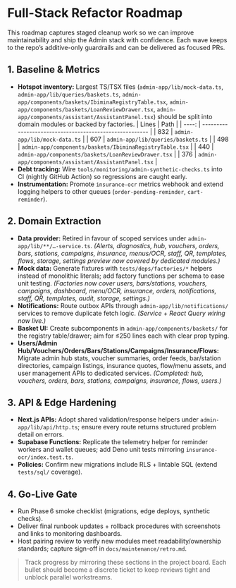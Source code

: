 # Full-Stack Refactor Roadmap

This roadmap captures staged cleanup work so we can improve maintainability and
ship the Admin stack with confidence. Each wave keeps to the repo’s
additive-only guardrails and can be delivered as focused PRs.

## 1. Baseline & Metrics

- **Hotspot inventory:** Largest TS/TSX files (`admin-app/lib/mock-data.ts`,
  `admin-app/lib/queries/baskets.ts`,
  `admin-app/components/baskets/IbiminaRegistryTable.tsx`,
  `admin-app/components/baskets/LoanReviewDrawer.tsx`,
  `admin-app/components/assistant/AssistantPanel.tsx`) should be split into
  domain modules or backed by factories.
  | Lines | Path                                                    |
  | ----: | ------------------------------------------------------- |
  |   832 | `admin-app/lib/mock-data.ts`                            |
  |   607 | `admin-app/lib/queries/baskets.ts`                      |
  |   498 | `admin-app/components/baskets/IbiminaRegistryTable.tsx` |
  |   440 | `admin-app/components/baskets/LoanReviewDrawer.tsx`     |
  |   376 | `admin-app/components/assistant/AssistantPanel.tsx`     |
- **Debt tracking:** Wire `tools/monitoring/admin-synthetic-checks.ts` into CI
  (nightly GitHub Action) so regressions are caught early.
- **Instrumentation:** Promote `insurance-ocr` metrics webhook and extend
  logging helpers to other queues (`order-pending-reminder`, `cart-reminder`).

## 2. Domain Extraction

- **Data provider:** Retired in favour of scoped services under
  `admin-app/lib/**/…-service.ts`. _(Alerts, diagnostics, hub, vouchers, orders,
  bars, stations, campaigns, insurance, menus/OCR, staff, QR, templates, flows,
  storage, settings preview now covered by dedicated modules.)_
- **Mock data:** Generate fixtures with `tests/deps/factories/*` helpers instead
  of monolithic literals; add factory functions per schema to ease unit testing.
  _(Factories now cover users, bars/stations, vouchers, campaigns, dashboard,
  menu/OCR, insurance, orders, notifications, staff, QR, templates, audit,
  storage, settings.)_
- **Notifications:** Route outbox APIs through `admin-app/lib/notifications/`
  services to remove duplicate fetch logic. _(Service + React Query wiring now
  live.)_
- **Basket UI:** Create subcomponents in `admin-app/components/baskets/` for the
  registry table/drawer; aim for ≤250 lines each with clear prop typing.
- **Users/Admin Hub/Vouchers/Orders/Bars/Stations/Campaigns/Insurance/Flows:**
  Migrate admin hub stats, voucher summaries, order feeds, bar/station
  directories, campaign listings, insurance quotes, flow/menu assets, and user
  management APIs to dedicated services. _(Completed: hub, vouchers, orders,
  bars, stations, campaigns, insurance, flows, users.)_

## 3. API & Edge Hardening

- **Next.js APIs:** Adopt shared validation/response helpers under
  `admin-app/lib/api/http.ts`; ensure every route returns structured problem
  detail on errors.
- **Supabase Functions:** Replicate the telemetry helper for reminder workers
  and wallet queues; add Deno unit tests mirroring
  `insurance-ocr/index.test.ts`.
- **Policies:** Confirm new migrations include RLS + lintable SQL (extend
  `tests/sql/` coverage).

## 4. Go-Live Gate

- Run Phase 6 smoke checklist (migrations, edge deploys, synthetic checks).
- Deliver final runbook updates + rollback procedures with screenshots and links
  to monitoring dashboards.
- Host pairing review to verify new modules meet readability/ownership
  standards; capture sign-off in `docs/maintenance/retro.md`.

> Track progress by mirroring these sections in the project board. Each bullet
> should become a discrete ticket to keep reviews tight and unblock parallel
> workstreams.
